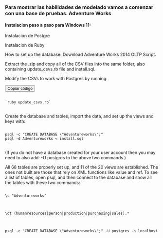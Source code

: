 ### Para mostrar las habilidades de modelado vamos a comenzar con una base de pruebas. Adventure Works

#### Instalacion paso a paso para Windows 11: 

Instalación de Postgre

Instalacion de Ruby


How to set up the database:
Download Adventure Works 2014 OLTP Script.

Extract the .zip and copy all of the CSV files into the same folder, also containing update_csvs.rb file and install.sql.

Modify the CSVs to work with Postgres by running:

<div>
  <button onclick="copyCode()">Copiar código</button>
</div>

<pre id="codeBlock">
<code>
`ruby update_csvs.rb`
</code>
</pre>

Create the database and tables, import the data, and set up the views and keys with:

<pre style="margin: 0;">
<code>
psql -c "CREATE DATABASE \"Adventureworks\";"
psql -d Adventureworks < install.sql
</code>
</pre>


(If you do not have a database created for your user account then you may need to also add: -U postgres to the above two commands.)

All 68 tables are properly set up, and 11 of the 20 views are established. The ones not built are those that rely on XML functions like value and ref. To see a list of tables, open psql, and then connect to the database and show all the tables with these two commands:

<pre id="codeBlock">
<code>
\c "Adventureworks"
</code>
</pre>

<pre id="codeBlock">
<code>
\dt (humanresources|person|production|purchasing|sales).*
</code>
</pre>

<pre id="codeBlock">
<code>
psql -c "CREATE DATABASE \"Adventureworks\";" -U postgres -h localhost
</code>
</pre>
